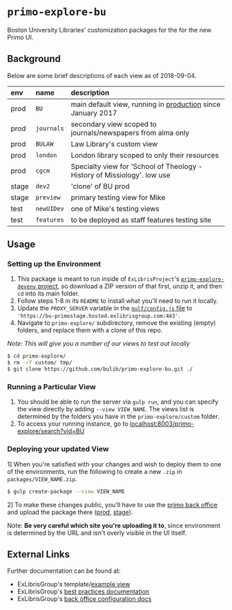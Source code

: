 # `primo-explore-bu`

Boston University Libraries' customization packages for the for the new Primo UI.

## Background

Below are some brief descriptions of each view as of 2018-09-04.

|env |name|description|
|:---|:---|:----------|
|prod|`BU`|main default view, running in [production](http://buprimo.hosted.exlibrisgroup.com/primo-explore/search?vid=BU) since January 2017|
|prod|`journals`|secondary view scoped to journals/newspapers from alma only|
|prod|`BULAW`|Law Library's custom view|
|prod|`london`|London library scoped to only their resources|
|prod|`cgcm`|Specialty view for 'School of Theology - History of Missiology'. low use|
|stage|`dev2`|'clone' of BU prod|
|stage|`preview`|primary testing view for Mike|
|test|`newUIDev`|one of Mike's testing views|
|test|`features`|to be deployed as staff features testing site|

## Usage

### Setting up the Environment

1. This package is meant to run inside of `ExLibrisProject`'s [`primo-explore-devenv` project](https://github.com/ExLibrisGroup/primo-explore-devenv/), so
  download a ZIP version of that first, unzip it, and then `cd` into its main folder.
2. Follow steps 1-8 in its `README` to install what you'll need to run it locally.
3. Update the `PROXY_SERVER` variable in the [`gulf/config.js` file](https://github.com/ExLibrisGroup/primo-explore-devenv/blob/master/gulp/config.js#L150)
  to `'https://bu-primostage.hosted.exlibrisgroup.com:443'`.
4. Navigate to `primo-explore/` subdirectory, remove the existing (empty) folders, and replace them with a clone of this repo. 

_Note: This will give you a number of our views to test out locally_
```bash 
$ cd primo-explore/
$ rm -rf custom/ tmp/
$ git clone https://github.com/bulib/primo-explore-bu.git ./
```

### Running a Particular View

1. You should be able to run the server via `gulp run`, and you can specify the view directly by adding `--view VIEW_NAME`. 
  The views list is determined by the folders you have in the `primo-explore/custom` folder.
2. To access your running instance, go to [localhost:8003/primo-explore/search?vid=BU](http://localhost:8003/primo-explore/search?vid=BU&sortby=rank&lang=en_US)

### Deploying your updated View

1] When you're satisfied with your changes and wish to deploy them to one of the environments, run the following to 
  create a new `.zip` in `packages/VIEW_NAME.zip`. 
```bash 
$ gulp create-package --view VIEW_NAME
``` 
2] To make these changes public, you'll have to use the [primo back office](https://knowledge.exlibrisgroup.com/Primo/Product_Documentation/060Back_Office_Guide/060Configuring_Primo%E2%80%99s_Front_End/020Views_Wizard) 
  and upload the package there ([prod](http://buprimo.hosted.exlibrisgroup.com:1601/primo_publishing/admin/acegilogin.jsp), 
  [stage](http://bu-primostage.hosted.exlibrisgroup.com:1601/primo_publishing/admin/acegilogin.jsp)). 

Note: **Be very careful which site you're uploading it to**, since environment is determined by the URL and isn't overly 
  visible in the UI itself. 

## External Links

Further documentation can be found at:
- ExLibrisGroup's template/[example view](https://github.com/ExLibrisGroup/primo-explore-package)
- ExLibrisGroup's [best practices documentation](http://knowledge.exlibrisgroup.com/Primo/Product_Documentation/New_Primo_Interface/New_UI_Customization_-_Best_Practices)
- ExLibrisGroup's [back office configuration docs](http://knowledge.exlibrisgroup.com/Primo/Product_Documentation/New_Primo_Interface/Back_Office_Configuration_for_New_UI) 

